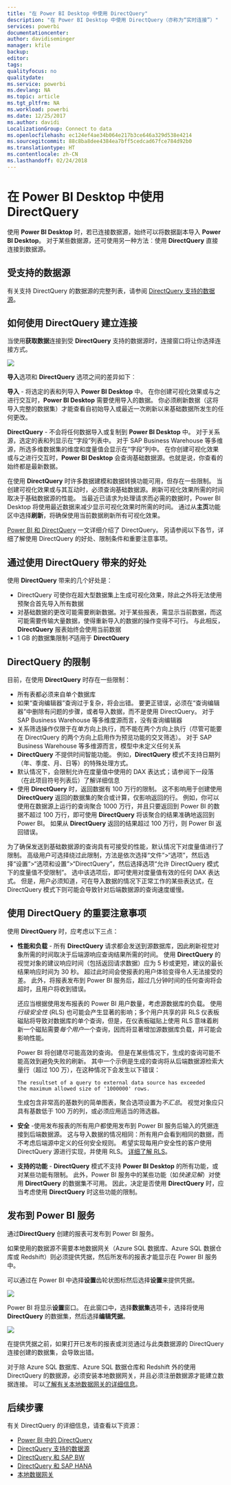 ```yaml
---
title: "在 Power BI Desktop 中使用 DirectQuery"
description: "在 Power BI Desktop 中使用 DirectQuery（亦称为“实时连接”）"
services: powerbi
documentationcenter: 
author: davidiseminger
manager: kfile
backup: 
editor: 
tags: 
qualityfocus: no
qualitydate: 
ms.service: powerbi
ms.devlang: NA
ms.topic: article
ms.tgt_pltfrm: NA
ms.workload: powerbi
ms.date: 12/25/2017
ms.author: davidi
LocalizationGroup: Connect to data
ms.openlocfilehash: ec124ef4ae34b064e217b3ce646a329d538e4214
ms.sourcegitcommit: 88c8ba8dee4384ea7bff5cedcad67fce784d92b0
ms.translationtype: HT
ms.contentlocale: zh-CN
ms.lasthandoff: 02/24/2018
---
```

# <a name="use-directquery-in-power-bi-desktop"></a>在 Power BI Desktop 中使用 DirectQuery
使用 **Power BI Desktop** 时，若已连接数据源，始终可以将数据副本导入 **Power BI Desktop**。 对于某些数据源，还可使用另一种方法︰使用 **DirectQuery** 直接连接到数据源。

## <a name="supported-data-sources"></a>受支持的数据源
有关支持 DirectQuery 的数据源的完整列表，请参阅 [DirectQuery 支持的数据源](desktop-directquery-data-sources.md)。

## <a name="how-to-connect-using-directquery"></a>如何使用 DirectQuery 建立连接
当使用**获取数据**连接到受 **DirectQuery** 支持的数据源时，连接窗口将让你选择连接方式。  

![](media/desktop-use-directquery/directquery_2a.png)

**导入**选项和 **DirectQuery** 选项之间的差异如下︰

**导入** - 将选定的表和列导入 **Power BI Desktop** 中。 在你创建可视化效果或与之进行交互时，**Power BI Desktop** 需要使用导入的数据。 你必须刷新数据（这将导入完整的数据集）才能查看自初始导入或最近一次刷新以来基础数据所发生的任何更改。

**DirectQuery** - 不会将任何数据导入或复制到 **Power BI Desktop** 中。 对于关系源，选定的表和列显示在“字段”列表中。 对于 SAP Business Warehouse 等多维源，所选多维数据集的维度和度量值会显示在“字段”列中。 在你创建可视化效果或与之进行交互时，**Power BI Desktop** 会查询基础数据源。也就是说，你查看的始终都是最新数据。

在使用 **DirectQuery** 时许多数据建模和数据转换功能可用，但存在一些限制。 当创建可视化效果或与其互动时，必须查询基础数据源。刷新可视化效果所需的时间取决于基础数据源的性能。 当最近已请求为处理请求而必需的数据时，Power BI Desktop 将使用最近数据来减少显示可视化效果时所需的时间。 通过从**主页**功能区中选择**刷新**，将确保使用当前数据刷新所有可视化效果。

[Power BI 和 DirectQuery](desktop-directquery-about.md) 一文详细介绍了 DirectQuery。 另请参阅以下各节，详细了解使用 DirectQuery 的好处、限制条件和重要注意事项。

## <a name="benefits-of-using-directquery"></a>通过使用 DirectQuery 带来的好处
使用 **DirectQuery** 带来的几个好处是：

* DirectQuery 可使你在超大型数据集上生成可视化效果，除此之外将无法使用预聚合首先导入所有数据
* 对基础数据的更改可能需要刷新数据。对于某些报表，需显示当前数据，而这可能需要传输大量数据，使得重新导入的数据的操作变得不可行。 与此相反，**DirectQuery** 报表始终会使用当前数据
* 1 GB 的数据集限制*不*适用于 **DirectQuery**

## <a name="limitations-of-directquery"></a>DirectQuery 的限制
目前，在使用 **DirectQuery** 时存在一些限制：

* 所有表都必须来自单个数据库
* 如果“查询编辑器”查询过于复杂，将会出错。 要更正错误，必须在“查询编辑器”中删除有问题的步骤，或者导入数据，而不是使用 DirectQuery。 对于 SAP Business Warehouse 等多维度源而言，没有查询编辑器
* 关系筛选操作仅限于在单方向上执行，而不能在两个方向上执行（尽管可能要在 DirectQuery 的两个方向上启用作为预览功能的交叉筛选）。 对于 SAP Business Warehouse 等多维源而言，模型中未定义任何关系
* **DirectQuery** 不提供时间智能功能。 例如，**DirectQuery** 模式不支持日期列（年、季度、月、日等）的特殊处理方式。
* 默认情况下，会限制允许在度量值中使用的 DAX 表达式；请参阅下一段落（在此项目符号列表后）了解详细信息
* 使用 **DirectQuery** 时，返回数据有 100 万行的限制。 这不影响用于创建使用 **DirectQuery** 返回的数据集的聚合或计算，仅影响返回的行。 例如，你可以使用在数据源上运行的查询聚合 1000 万行，并且只要返回到 Power BI 的数据不超过 100 万行，即可使用 **DirectQuery** 将该聚合的结果准确地返回到 Power BI。 如果从 **DirectQuery** 返回的结果超过 100 万行，则 Power BI 返回错误。

为了确保发送到基础数据源的查询具有可接受的性能，默认情况下对度量值进行了限制。 高级用户可选择绕过此限制，方法是依次选择“文件”>“选项”，然后选择“设置”>“选项和设置”>“DirectQuery”，然后选择选项“允许 DirectQuery 模式下的度量值不受限制”。 选中该选项后，即可使用对度量值有效的任何 DAX 表达式。 但是，用户必须知道，可在导入数据的情况下正常工作的某些表达式，在 DirectQuery 模式下则可能会导致针对后端数据源的查询速度缓慢。

## <a name="important-considerations-when-using-directquery"></a>使用 DirectQuery 的重要注意事项
使用 **DirectQuery** 时，应考虑以下三点：

* **性能和负载** - 所有 **DirectQuery** 请求都会发送到源数据库，因此刷新视觉对象所需的时间取决于后端源响应查询结果所需的时间。 使用 **DirectQuery** 的视觉对象的建议响应时间（包括返回请求数据）应为 5 秒或更短，建议的最长结果响应时间为 30 秒。 超过此时间会使报表的用户体验变得令人无法接受的差。 此外，将报表发布到 Power BI 服务后，超过几分钟时间的任何查询将会超时，且用户将收到错误。
  
  还应当根据使用发布报表的 Power BI 用户数量，考虑源数据库的负载。 使用*行级安全性* (RLS) 也可能会产生显著的影响；多个用户共享的非 RLS 仪表板磁贴将导致对数据库的单个查询，但是，在仪表板磁贴上使用 RLS 意味着刷新一个磁贴需要*每个用户*一个查询，因而将显著增加源数据库负载，并可能会影响性能。
  
  Power BI 将创建尽可能高效的查询。 但是在某些情况下，生成的查询可能不能高效到避免失败的刷新。 其中一个示例是生成的查询将从后端数据源检索大量行（超过 100 万），在这种情况下会发生以下错误：
  
      The resultset of a query to external data source has exceeded
      the maximum allowed size of '1000000' rows.
  
  生成包含非常高的基数列的简单图表，聚合选项设置为*不汇总*。 视觉对象应只具有基数低于 100 万的列，或必须应用适当的筛选器。
* **安全** -使用发布报表的所有用户都使用发布到 Power BI 服务后输入的凭据连接到后端数据源。 这与导入数据的情况相同：所有用户会看到相同的数据，而不考虑后端源中定义的任何安全规则。 希望实现每用户安全性的客户使用 DirectQuery 源进行实现，并使用 RLS。 [详细了解 RLS](service-admin-rls.md)。
* **支持的功能** - **DirectQuery** 模式不支持 **Power BI Desktop** 的所有功能，或对某些功能有限制。 此外，Power BI 服务中的某些功能（如*快速见解*）对使用 **DirectQuery** 的数据集不可用。 因此，决定是否使用 **DirectQuery** 时，应当考虑使用 **DirectQuery** 时这些功能的限制。   

## <a name="publish-to-the-power-bi-service"></a>发布到 Power BI 服务
通过**DirectQuery** 创建的报表可发布到 Power BI 服务。

如果使用的数据源不需要本地数据网关（Azure SQL 数据库、Azure SQL 数据仓库或 Redshift）则必须提供凭据，然后所发布的报表才能显示在 Power BI 服务中。

可以通过在 Power BI 中选择**设置**齿轮状图标然后选择**设置**来提供凭据。

![](media/desktop-use-directquery/directquery_3.png)

Power BI 将显示**设置**窗口。 在此窗口中，选择**数据集**选项卡，选择将使用 **DirectQuery** 的数据集，然后选择**编辑凭据**。

![](media/desktop-use-directquery/directquery_4.png)

在提供凭据之前，如果打开已发布的报表或浏览通过与此类数据源的 DirectQuery 连接创建的数据集，会导致出错。

对于除 Azure SQL 数据库、Azure SQL 数据仓库和 Redshift 外的使用 DirectQuery 的数据源，必须安装本地数据网关，并且必须注册数据源才能建立数据连接。 可以[了解有关本地数据网关的详细信息](http://go.microsoft.com/fwlink/p/?LinkID=627094)。

## <a name="next-steps"></a>后续步骤
有关 DirectQuery 的详细信息，请查看以下资源：

* [Power BI 中的 DirectQuery](desktop-directquery-about.md)
* [DirectQuery 支持的数据源](desktop-directquery-data-sources.md)
* [DirectQuery 和 SAP BW](desktop-directquery-sap-bw.md)
* [DirectQuery 和 SAP HANA](desktop-directquery-sap-hana.md)
* [本地数据网关](service-gateway-onprem.md)

